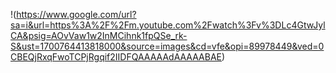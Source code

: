 !(https://www.google.com/url?sa=i&url=https%3A%2F%2Fm.youtube.com%2Fwatch%3Fv%3DLc4GtwJylCA&psig=AOvVaw1w2InMCihnk1fpQSe_rk-S&ust=1700764413818000&source=images&cd=vfe&opi=89978449&ved=0CBEQjRxqFwoTCPjRgqif2IIDFQAAAAAdAAAAABAE)
